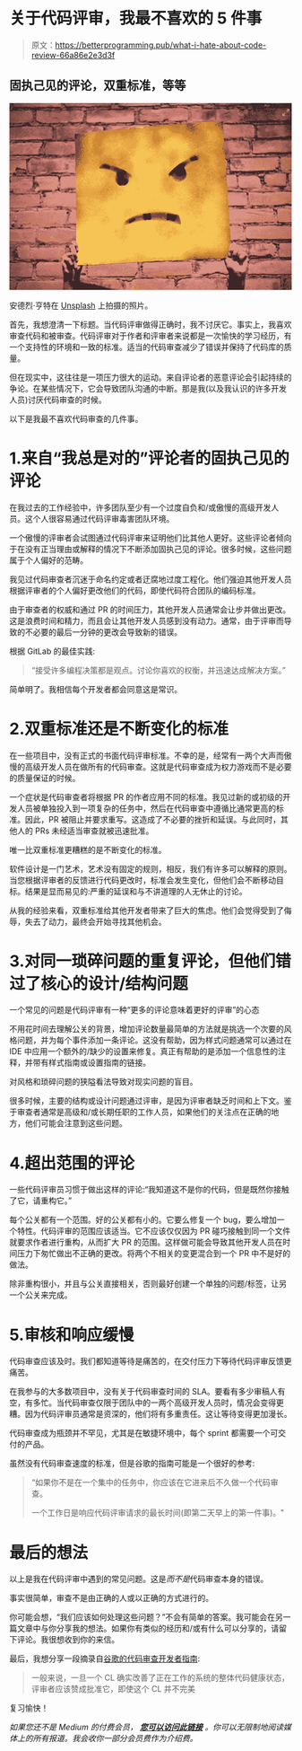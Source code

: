 # 关于代码评审，我最不喜欢的 5 件事

> 原文：<https://betterprogramming.pub/what-i-hate-about-code-review-66a86e2e3d3f>

## 固执己见的评论，双重标准，等等

![](img/1c08008aa017d01486eb49c027f609a6.png)

安德烈·亨特在 [Unsplash](https://unsplash.com/s/photos/angry-face?utm_source=unsplash&utm_medium=referral&utm_content=creditCopyText) 上拍摄的照片。

首先，我想澄清一下标题。当代码评审做得正确时，我不讨厌它。事实上，我喜欢审查代码和被审查。代码评审对于作者和评审者来说都是一次愉快的学习经历，有一个支持性的环境和一致的标准。适当的代码审查减少了错误并保持了代码库的质量。

但在现实中，这往往是一项压力很大的运动。来自评论者的恶意评论会引起持续的争论。在某些情况下，它会导致团队沟通的中断。那是我(以及我认识的许多开发人员)讨厌代码审查的时候。

以下是我最不喜欢代码审查的几件事。

# 1.来自“我总是对的”评论者的固执己见的评论

在我过去的工作经验中，许多团队至少有一个过度自负和/或傲慢的高级开发人员。这个人很容易通过代码评审毒害团队环境。

一个傲慢的评审者会试图通过代码评审来证明他们比其他人更好。这些评论者倾向于在没有正当理由或解释的情况下不断添加固执己见的评论。很多时候，这些问题属于个人偏好的范畴。

我见过代码审查者沉迷于命名约定或者迂腐地过度工程化。他们强迫其他开发人员根据评审者的个人偏好更改他们的代码，即使代码符合团队的编码标准。

由于审查者的权威和通过 PR 的时间压力，其他开发人员通常会让步并做出更改。这是浪费时间和精力，而且会让其他开发人员感到没有动力。通常，由于评审而导致的不必要的最后一分钟的更改会导致新的错误。

根据 GitLab 的最佳实践:

> “接受许多编程决策都是观点。讨论你喜欢的权衡，并迅速达成解决方案。”

简单明了。我相信每个开发者都会同意这是常识。

# 2.双重标准还是不断变化的标准

在一些项目中，没有正式的书面代码评审标准。不幸的是，经常有一两个大声而傲慢的高级开发人员在做所有的代码审查。这就是代码审查成为权力游戏而不是必要的质量保证的时候。

一个症状是代码审查者将根据 PR 的作者应用不同的标准。我见过新的或初级的开发人员被单独投入到一项复杂的任务中，然后在代码审查中遵循比通常更高的标准。因此，PR 被阻止并要求重写。这造成了不必要的挫折和延误。与此同时，其他人的 PRs 未经适当审查就被迅速批准。

唯一比双重标准更糟糕的是不断变化的标准。

软件设计是一门艺术，艺术没有固定的规则，相反，我们有许多可以解释的原则。当您根据评审者的反馈进行代码更改时，标准会发生变化，但他们会不断移动目标。结果是显而易见的:严重的延误和与不讲道理的人无休止的讨论。

从我的经验来看，双重标准给其他开发者带来了巨大的焦虑。他们会觉得受到了侮辱，失去了动力，最终会开始寻找其他机会。

# 3.对同一琐碎问题的重复评论，但他们错过了核心的设计/结构问题

一个常见的问题是代码评审有一种“更多的评论意味着更好的评审”的心态

不用花时间去理解公关的背景，增加评论数量最简单的方法就是挑选一个次要的风格问题，并为每个事件添加一条评论。这没有帮助，因为样式问题通常可以通过在 IDE 中应用一个额外的/缺少的设置来修复。真正有帮助的是添加一个信息性的注释，并带有样式指南或设置指南的链接。

对风格和琐碎问题的狭隘看法导致对现实问题的盲目。

很多时候，主要的结构或设计问题通过评审，是因为评审者缺乏时间和上下文。鉴于审查者通常是高级和/或长期任职的工作人员，如果他们的关注点在正确的地方，他们可能会注意到这些问题。

# 4.超出范围的评论

一些代码评审员习惯于做出这样的评论:“我知道这不是你的代码，但是既然你接触了它，请重构它。”

每个公关都有一个范围。好的公关都有小的。它要么修复一个 bug，要么增加一个特性。代码评审的范围应该适当。它不应该仅仅因为 PR 碰巧接触到同一个文件就要求作者进行重构，从而扩大 PR 的范围。这样做可能会导致其他开发人员在时间压力下匆忙做出不正确的更改。将两个不相关的变更混合到一个 PR 中不是好的做法。

除非重构很小，并且与公关直接相关，否则最好创建一个单独的问题/标签，让另一个公关来完成。

# 5.审核和响应缓慢

代码审查应该及时。我们都知道等待是痛苦的，在交付压力下等待代码评审反馈更痛苦。

在我参与的大多数项目中，没有关于代码审查时间的 SLA。要看有多少审稿人有空，有多忙。当代码审查仅限于团队中的一两个高级开发人员时，情况会变得更糟。因为代码评审员通常是资深的，他们将有多重责任。这让等待变得更加漫长。

代码审查成为瓶颈并不罕见，尤其是在敏捷环境中，每个 sprint 都需要一个可交付的产品。

虽然没有代码审查速度的标准，但是谷歌的指南可能是一个很好的参考:

> “如果你不是在一个集中的任务中，你应该在它进来后不久做一个代码审查。
> 
> 一个工作日是响应代码评审请求的最长时间(即第二天早上的第一件事)。"

# 最后的想法

以上是我在代码评审中遇到的常见问题。这是*而不是*代码审查本身的错误。

事实很简单，审查不是由正确的人或以正确的方式进行的。

你可能会想，“我们应该如何处理这些问题？”不会有简单的答案。我可能会在另一篇文章中与你分享我的想法。如果你有类似的经历和/或有什么可以分享的，请留下评论。我很想收到你的来信。

最后，我想分享一段摘录自[谷歌的代码审查开发者指南](https://slab.com/library/examples/google-code-review/):

> 一般来说，一旦一个 CL 确实改善了正在工作的系统的整体代码健康状态，评审者应该赞成批准它，即使这个 CL 并不完美

复习愉快！

*如果您还不是 Medium 的付费会员，* [***您可以访问此链接***](https://sunnysun-5694.medium.com/membership) *。你可以无限制地阅读媒体上的所有报道。我会收你一部分会员费作为介绍费。*